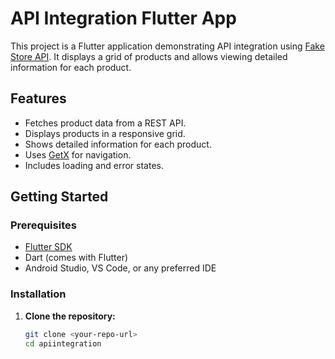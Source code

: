 # API Integration Flutter App

This project is a Flutter application demonstrating API integration using [Fake Store API](https://fakestoreapi.com/). It displays a grid of products and allows viewing detailed information for each product.

## Features

- Fetches product data from a REST API.
- Displays products in a responsive grid.
- Shows detailed information for each product.
- Uses [GetX](https://pub.dev/packages/get) for navigation.
- Includes loading and error states.

## Getting Started

### Prerequisites

- [Flutter SDK](https://flutter.dev/docs/get-started/install)
- Dart (comes with Flutter)
- Android Studio, VS Code, or any preferred IDE

### Installation

1. **Clone the repository:**
   ```sh
   git clone <your-repo-url>
   cd apiintegration
